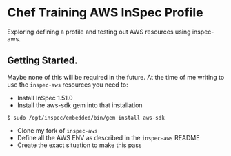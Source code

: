 # Chef Training AWS InSpec Profile

Exploring defining a profile and testing out AWS resources using inspec-aws.

## Getting Started.

Maybe none of this will be required in the future. At the time of me writing
to use the `inspec-aws` resources you need to:

* Install InSpec 1.51.0
* Install the aws-sdk gem into that installation

```
$ sudo /opt/inspec/embedded/bin/gem install aws-sdk
```

* Clone my fork of `inspec-aws`
* Define all the AWS ENV as described in the `inspec-aws` README
* Create the exact situation to make this pass
